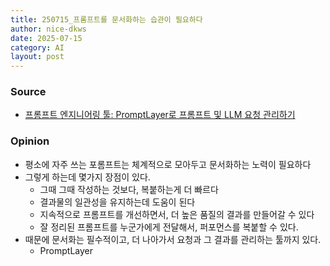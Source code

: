```yaml
---
title: 250715_프롬프트를 문서화하는 습관이 필요하다
author: nice-dkws
date: 2025-07-15
category: AI
layout: post
---
```

### Source
* [프롬프트 엔지니어링 툴: PromptLayer로 프롬프트 및 LLM 요청 관리하기](https://realsalmon.tistory.com/37)

### Opinion
* 평소에 자주 쓰는 포롬프트는 체계적으로 모아두고 문서화하는 노력이 필요하다
* 그렇게 하는데 몇가지 장점이 있다.
	* 그때 그때 작성하는 것보다, 복붙하는게 더 빠르다
	* 결과물의 일관성을 유지하는데 도움이 된다
	* 지속적으로 프롬프트를 개선하면서, 더 높은 품질의 결과를 만들어갈 수 있다
	* 잘 정리된 프롬프트를 누군가에게 전달해서, 퍼포먼스를 복붙할 수 있다.
* 때문에 문서화는 필수적이고, 더 나아가서 요청과 그 결과를 관리하는 툴까지 있다.
	* PromptLayer
